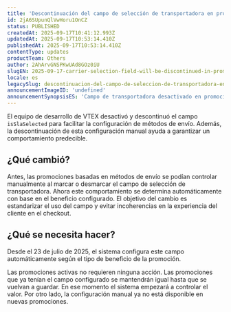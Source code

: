 ```yaml
---
title: 'Descontinuación del campo de selección de transportadora en promociones con método de envío'
id: 2jA6SUpunQlVwHoru1OnCZ
status: PUBLISHED
createdAt: 2025-09-17T10:41:12.993Z
updatedAt: 2025-09-17T10:53:14.410Z
publishedAt: 2025-09-17T10:53:14.410Z
contentType: updates
productTeam: Others
author: 2AhArvGNSPKwUAd8GOz0iU
slugEN: 2025-09-17-carrier-selection-field-will-be-discontinued-in-promotions-with-shipping
locale: es
legacySlug: descontinuacion-del-campo-de-seleccion-de-transportadora-en-promociones-con
announcementImageID: 'undefined'
announcementSynopsisES: 'Campo de transportadora desactivado en promociones con método de envío a partir de julio 2025.'
---
```


El equipo de desarrollo de VTEX desactivó y descontinuó el campo `isSlaSelected` para facilitar la configuración de métodos de envío. Además, la descontinuación de esta configuración manual ayuda a garantizar un comportamiento predecible.

## ¿Qué cambió?
Antes, las promociones basadas en métodos de envío se podían controlar manualmente al marcar o desmarcar el campo de selección de transportadora. Ahora este comportamiento se determina automáticamente con base en el beneficio configurado. El objetivo del cambio es estandarizar el uso del campo y evitar incoherencias en la experiencia del cliente en el checkout.

## ¿Qué se necesita hacer?
Desde el 23 de julio de 2025, el sistema configura este campo automáticamente según el tipo de beneficio de la promoción.

Las promociones activas no requieren ninguna acción. Las promociones que ya tenían el campo configurado se mantendrán igual hasta que se vuelvan a guardar. En ese momento el sistema empezará a controlar el valor. Por otro lado, la configuración manual ya no está disponible en nuevas promociones.

